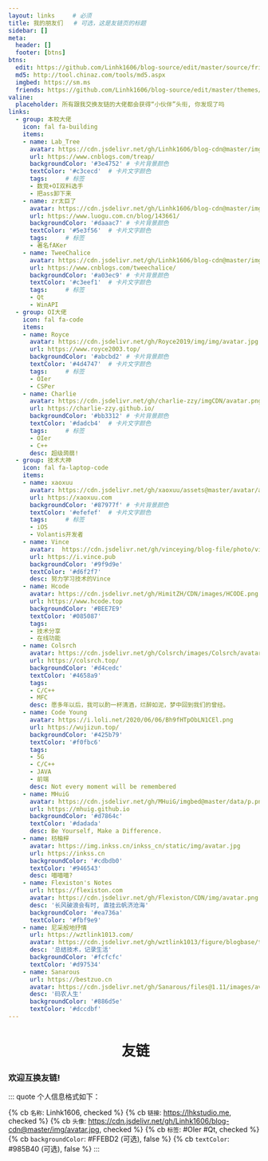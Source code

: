 ```yaml
---
layout: links     # 必须
title: 我的朋友们   # 可选，这是友链页的标题
sidebar: []
meta:
  header: []
  footer: [btns]
btns:
  edit: https://github.com/Linhk1606/blog-source/edit/master/source/friends/index.md
  md5: http://tool.chinaz.com/tools/md5.aspx
  imgbed: https://sm.ms
  friends: https://github.com/Linhk1606/blog-source/edit/master/themes/volantis/layout/_partial/scripts.ejs
valine:
  placeholder: 所有跟我交换友链的大佬都会获得“小伙伴”头衔, 你发现了吗
links:
  - group: 本校大佬
    icon: fal fa-building
    items:
    - name: Lab_Tree
      avatar: https://cdn.jsdelivr.net/gh/Linhk1606/blog-cdn@master/img/Lab_Tree.png
      url: https://www.cnblogs.com/treap/
      backgroundColor: '#3e4752' # 卡片背景颜色
      textColor: '#c3cecd'  # 卡片文字颜色
      tags:     # 标签
      - 数竞+OI双料选手
      - 把ass卸下来
    - name: zr太巨了
      avatar: https://cdn.jsdelivr.net/gh/Linhk1606/blog-cdn@master/img/zr.png
      url: https://www.luogu.com.cn/blog/143661/
      backgroundColor: '#daaac7' # 卡片背景颜色
      textColor: '#5e3f56'  # 卡片文字颜色
      tags:     # 标签
      - 著名fAKer
    - name: TweeChalice
      avatar: https://cdn.jsdelivr.net/gh/Linhk1606/blog-cdn@master/img/TweeChalice.png
      url: https://www.cnblogs.com/tweechalice/
      backgroundColor: '#a03ec9' # 卡片背景颜色
      textColor: '#c3eef1'  # 卡片文字颜色
      tags:     # 标签
      - Qt
      - WinAPI
  - group: OI大佬
    icon: fal fa-code
    items:
    - name: Royce
      avatar: https://cdn.jsdelivr.net/gh/Royce2019/img/img/avatar.jpg
      url: https://www.royce2003.top/
      backgroundColor: '#abcbd2' # 卡片背景颜色
      textColor: '#4d4747'  # 卡片文字颜色
      tags:     # 标签
      - OIer
      - CSPer
    - name: Charlie
      avatar: https://cdn.jsdelivr.net/gh/charlie-zzy/imgCDN/avatar.png
      url: https://charlie-zzy.github.io/
      backgroundColor: '#bb3312' # 卡片背景颜色
      textColor: '#dadcb4'  # 卡片文字颜色
      tags:     # 标签
      - OIer
      - C++
      desc: 超级蒟蒻!
  - group: 技术大神
    icon: fal fa-laptop-code
    items:
    - name: xaoxuu
      avatar: https://cdn.jsdelivr.net/gh/xaoxuu/assets@master/avatar/avatar.png
      url: https://xaoxuu.com
      backgroundColor: '#87977f' # 卡片背景颜色
      textColor: '#efefef'  # 卡片文字颜色
      tags:     # 标签
      - iOS
      - Volantis开发者
    - name: Vince
      avatar:  https://cdn.jsdelivr.net/gh/vinceying/blog-file/photo/vince_logo.jpg
      url: https://i.vince.pub
      backgroundColor: '#9f9d9e'
      textColor: '#d6f2f7'
      desc: 努力学习技术的Vince
    - name: Hcode
      avatar: https://cdn.jsdelivr.net/gh/HimitZH/CDN/images/HCODE.png
      url: https://www.hcode.top
      backgroundColor: '#BEE7E9'
      textColor: '#085087'
      tags:
      - 技术分享
      - 在线功能
    - name: Colsrch
      avatar: https://cdn.jsdelivr.net/gh/Colsrch/images/Colsrch/avatar.jpg
      url: https://colsrch.top/
      backgroundColor: '#d4cedc'
      textColor: '#4658a9'
      tags:
      - C/C++
      - MFC
      desc: 愿多年以后，我可以酌一杯清酒，烂醉如泥，梦中回到我们的曾经。
    - name: Code Young
      avatar: https://i.loli.net/2020/06/06/Bh9fHTpObLN1CEl.png
      url: https://wujizun.top/
      backgroundColor: '#425b79'
      textColor: '#f0fbc6'
      tags:
      - 5G
      - C/C++
      - JAVA
      - 前端
      desc: Not every moment will be remembered
    - name: MHuiG
      avatar: https://cdn.jsdelivr.net/gh/MHuiG/imgbed@master/data/p.png
      url: https://mhuig.github.io
      backgroundColor: '#d7864c'
      textColor: '#dadada'
      desc: Be Yourself, Make a Difference.
    - name: 枋柚梓
      avatar: https://img.inkss.cn/inkss_cn/static/img/avatar.jpg
      url: https://inkss.cn
      backgroundColor: '#cdbdb0'
      textColor: '#946543'
      desc: 喵喵喵?
    - name: Flexiston's Notes
      url: https://flexiston.com
      avatar: https://cdn.jsdelivr.net/gh/Flexiston/CDN/img/avatar.png
      desc: '长风破浪会有时, 直挂云帆济沧海'
      backgroundColor: '#ea736a'
      textColor: '#fbf9e9'
    - name: 尼采般地抒情
      url: https://wztlink1013.com/
      avatar: https://cdn.jsdelivr.net/gh/wztlink1013/figure/blogbase/touxiang.jpg
      desc: '总结技术，记录生活'
      backgroundColor: '#fcfcfc'
      textColor: '#d97534'
    - name: Sanarous
      url: https://bestzuo.cn
      avatar: https://cdn.jsdelivr.net/gh/Sanarous/files@1.11/images/avatar.jpeg
      desc: '码农人生'
      backgroundColor: '#886d5e'
      textColor: '#dccdbf'
---
```


<h1><center><i class='fad fa-users fa-fw'></i>&nbsp;友链</center></h1>

<!-- more -->


<h3 class='friend-header'><i class='fal fa-smile-wink' aria-hidden='true'></i> 欢迎互换友链!</h3>

::: quote
个人信息格式如下：

{% cb `名称`: <blue>Linhk1606</blue>, checked %}
{% cb `链接`: https://lhkstudio.me, checked %}
{% cb `头像`: https://cdn.jsdelivr.net/gh/Linhk1606/blog-cdn@master/img/avatar.jpg, checked %}
{% cb `标签`: <blue>#OIer</blue> <blue>#Qt</blue>, checked %}
{% cb `backgroundColor`: <yellow>#FFEBD2</yellow> (可选), false %}
{% cb `textColor`: <yellow>#985B40</yellow> (可选), false %}
:::
